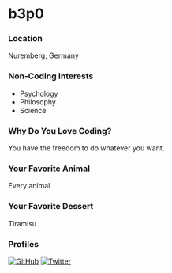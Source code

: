 # b3p0

### Location
Nuremberg, Germany

### Non-Coding Interests
- Psychology
- Philosophy
- Science

### Why Do You Love Coding?
You have the freedom to do whatever you want.

### Your Favorite Animal
Every animal

### Your Favorite Dessert
Tiramisu

### Profiles
[![GitHub][github-img]](https://github.com/b3p0) 
[![Twitter][twitter-img]](https://twitter.com/perprika)  

<!-- Don't edit the below 2 lines -->
[twitter-img]: https://i.imgur.com/wWzX9uB.png
[github-img]: https://i.imgur.com/9I6NRUm.png